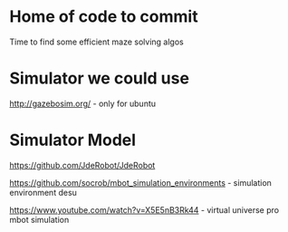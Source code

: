 # Home of code to commit

Time to find some efficient maze solving algos

# Simulator we could use
http://gazebosim.org/ - only for ubuntu

# Simulator Model 
https://github.com/JdeRobot/JdeRobot

https://github.com/socrob/mbot_simulation_environments - simulation environment desu

https://www.youtube.com/watch?v=X5E5nB3Rk44 - virtual universe pro mbot simulation 
